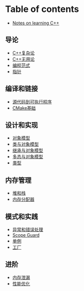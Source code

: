 # Table of contents

* [Notes on learning C++](README.md)

## 导论

* [C++复杂论](basic/why_difficult.md)
* [C++无用论](basic/why_cpp.md)
* [编程范式](basic/paradigm.md)
* [指针](basic/pointer.md)

## 编译和链接

* [源代码到可执行程序](compile_link/cpp_to_exe.md)
* [CMake基础](compile_link/cmake_cookbook.md)

## 设计和实现

* [对象模型](model/model.md)
* [类与对象模型](model/encapsulation.md)
* [继承与对象模型](model/inheritance.md)
* [多态与对象模型]()
* [类型]()

## 内存管理

* [堆和栈](memory/unk.md)
* [内存分配器]()

## 模式和实践

* [异常和错误处理](design_pattern/exception.md)
* [Scope Guard](design_pattern/scope_guard.md)
* [单例]()
* [工厂]()

## 进阶

* [内存泄漏]()
* [性能优化]()
